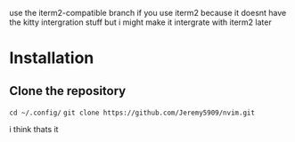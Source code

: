use the iterm2-compatible branch if you use iterm2 because it doesnt have the kitty intergration stuff but i might make it intergrate with iterm2 later

# Installation

## Clone the repository

`cd ~/.config/`
`git clone https://github.com/Jeremy5909/nvim.git`

i think thats it
